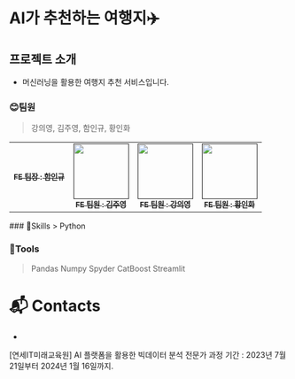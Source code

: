 # AI가 추천하는 여행지✈️

## 프로젝트 소개
- 머신러닝을 활용한 여행지 추천 서비스입니다.

### 😊팀원
>강의영, 김주영, 함인규, 황인화 <br>
<table>
  <tbody>
    <tr>
      <td align="center"><a href=""><img src="width="100px;" alt=""/><br /><sub><b>FE 팀장 : 함인규</b></sub></a><br /></td>
      <td align="center"><a href=""><img src="" width="100px;" alt=""/><br /><sub><b>FE 팀원 : 김주영</b></sub></a><br /></td>
      <td align="center"><a href=""><img src="" width="100px;" alt=""/><br /><sub><b>FE 팀원 : 강의영</b></sub></a><br /></td>
      <td align="center"><a href=""><img src="" width="100px;" alt=""/><br /><sub><b>FE 팀원 : 황인화</b></sub></a><br /></td>
    </tr>
  </tbody>
</table>
### 💪Skills
> Python


### 🔨Tools
>Pandas
>Numpy
>Spyder
>CatBoost
>Streamlit
 
# :mailbox_with_mail: Contacts

-
[연세IT미래교육원] AI 플랫폼을 활용한 빅데이터 분석 전문가 과정
기간 : 2023년 7월 21일부터 2024년 1월 16일까지.
